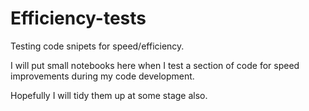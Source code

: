 # Efficiency-tests
Testing code snipets for speed/efficiency.

I will put small notebooks here when I test a section of code for speed improvements during my code development.

Hopefully I will tidy them up at some stage also.
